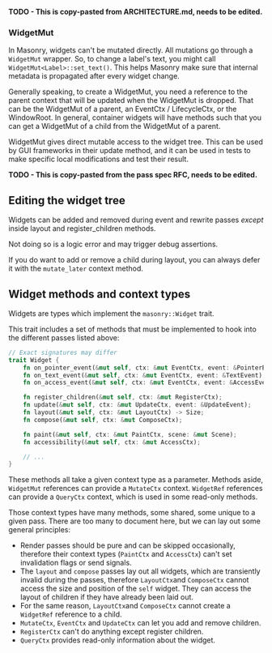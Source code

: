 **TODO - This is copy-pasted from ARCHITECTURE.md, needs to be edited.**

### WidgetMut

In Masonry, widgets can't be mutated directly. All mutations go through a `WidgetMut` wrapper. So, to change a label's text, you might call `WidgetMut<Label>::set_text()`. This helps Masonry make sure that internal metadata is propagated after every widget change.

Generally speaking, to create a WidgetMut, you need a reference to the parent context that will be updated when the WidgetMut is dropped. That can be the WidgetMut of a parent, an EventCtx / LifecycleCtx, or the WindowRoot. In general, container widgets will have methods such that you can get a WidgetMut of a child from the WidgetMut of a parent.

WidgetMut gives direct mutable access to the widget tree. This can be used by GUI frameworks in their update method, and it can be used in tests to make specific local modifications and test their result.


**TODO - This is copy-pasted from the pass spec RFC, needs to be edited.**

## Editing the widget tree

Widgets can be added and removed during event and rewrite passes *except* inside layout and register_children methods.

Not doing so is a logic error and may trigger debug assertions.

If you do want to add or remove a child during layout, you can always defer it with the `mutate_later` context method.


## Widget methods and context types

Widgets are types which implement the `masonry::Widget` trait.

This trait includes a set of methods that must be implemented to hook into the different passes listed above:

```rust
// Exact signatures may differ
trait Widget {
    fn on_pointer_event(&mut self, ctx: &mut EventCtx, event: &PointerEvent);
    fn on_text_event(&mut self, ctx: &mut EventCtx, event: &TextEvent);
    fn on_access_event(&mut self, ctx: &mut EventCtx, event: &AccessEvent);

    fn register_children(&mut self, ctx: &mut RegisterCtx);
    fn update(&mut self, ctx: &mut UpdateCtx, event: &UpdateEvent);
    fn layout(&mut self, ctx: &mut LayoutCtx) -> Size;
    fn compose(&mut self, ctx: &mut ComposeCtx);

    fn paint(&mut self, ctx: &mut PaintCtx, scene: &mut Scene);
    fn accessibility(&mut self, ctx: &mut AccessCtx);

    // ...
}
```

These methods all take a given context type as a parameter.
Methods aside, `WidgetMut` references can provide a `MutateCtx` context.
`WidgetRef` references can provide a `QueryCtx` context, which is used in some read-only methods.

Those context types have many methods, some shared, some unique to a given pass.
There are too many to document here, but we can lay out some general principles:

- Render passes should be pure and can be skipped occasionally, therefore their context types (`PaintCtx` and `AccessCtx`) can't set invalidation flags or send signals.
- The `layout` and `compose` passes lay out all widgets, which are transiently invalid during the passes, therefore `LayoutCtx`and `ComposeCtx` cannot access the size and position of the `self` widget.
They can access the layout of children if they have already been laid out.
- For the same reason, `LayoutCtx`and `ComposeCtx` cannot create a `WidgetRef` reference to a child.
- `MutateCtx`, `EventCtx` and `UpdateCtx` can let you add and remove children.
- `RegisterCtx` can't do anything except register children.
- `QueryCtx` provides read-only information about the widget.

